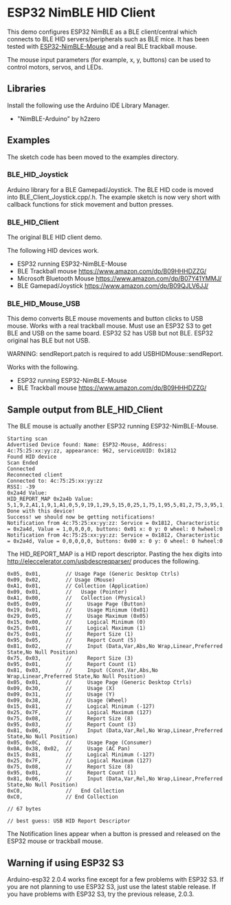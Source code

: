# ESP32 NimBLE HID Client

This demo configures ESP32 NimBLE as a BLE client/central which connects to BLE
HID servers/peripherals such as BLE mice. It has been tested with
[ESP32-NimBLE-Mouse](https://github.com/wakwak-koba/ESP32-NimBLE-Mouse) and
a real BLE trackball mouse.

The mouse input parameters (for example, x, y, buttons) can be used to control
motors, servos, and LEDs.

## Libraries

Install the following use the Arduino IDE Library Manager.

* "NimBLE-Arduino" by h2zero

## Examples

The sketch code has been moved to the examples directory.

### BLE_HID_Joystick

Arduino library for a BLE Gamepad/Joystick. The BLE HID code is moved
into BLE_Client_Joystick.cpp/.h. The example sketch is now very short
with callback functions for stick movement and button presses.

### BLE_HID_Client

The original BLE HID client demo.

The following HID devices work.

* ESP32 running ESP32-NimBLE-Mouse
* BLE Trackball mouse https://www.amazon.com/dp/B09HHHDZZG/
* Microsoft Bluetooth Mouse https://www.amazon.com/dp/B07Y41YMMJ/
* BLE Gamepad/Joystick https://www.amazon.com/dp/B09QJLV6JJ/

### BLE_HID_Mouse_USB

This demo converts BLE mouse movements and button clicks to USB mouse.
Works with a real trackball mouse. Must use an ESP32 S3 to get BLE and
USB on the same board. ESP32 S2 has USB but not BLE. ESP32 original has
BLE but not USB.

WARNING: sendReport.patch is required to add USBHIDMouse::sendReport.

Works with the following.
* ESP32 running ESP32-NimBLE-Mouse
* BLE Trackball mouse https://www.amazon.com/dp/B09HHHDZZG/

## Sample output from BLE_HID_Client

The BLE mouse is actually another ESP32 running ESP32-NimBLE-Mouse.

```
Starting scan
Advertised Device found: Name: ESP32-Mouse, Address: 4c:75:25:xx:yy:zz, appearance: 962, serviceUUID: 0x1812
Found HID device
Scan Ended
Connected
Reconnected client
Connected to: 4c:75:25:xx:yy:zz
RSSI: -39
0x2a4d Value: 
HID_REPORT_MAP 0x2a4b Value: 5,1,9,2,A1,1,9,1,A1,0,5,9,19,1,29,5,15,0,25,1,75,1,95,5,81,2,75,3,95,1,81,3,5,1,9,30,9,31,9,38,15,81,25,7F,75,8,95,3,81,6,5,C,A,38,2,15,81,25,7F,75,8,95,1,81,6,C0,C0,
Done with this device!
Success! we should now be getting notifications!
Notification from 4c:75:25:xx:yy:zz: Service = 0x1812, Characteristic = 0x2a4d, Value = 1,0,0,0,0, buttons: 0x01 x: 0 y: 0 wheel: 0 hwheel:0
Notification from 4c:75:25:xx:yy:zz: Service = 0x1812, Characteristic = 0x2a4d, Value = 0,0,0,0,0, buttons: 0x00 x: 0 y: 0 wheel: 0 hwheel:0
```

The HID_REPORT_MAP is a HID report descriptor. Pasting the hex digits into
http://eleccelerator.com/usbdescreqparser/ produces the following.
```
0x05, 0x01,        // Usage Page (Generic Desktop Ctrls)
0x09, 0x02,        // Usage (Mouse)
0xA1, 0x01,        // Collection (Application)
0x09, 0x01,        //   Usage (Pointer)
0xA1, 0x00,        //   Collection (Physical)
0x05, 0x09,        //     Usage Page (Button)
0x19, 0x01,        //     Usage Minimum (0x01)
0x29, 0x05,        //     Usage Maximum (0x05)
0x15, 0x00,        //     Logical Minimum (0)
0x25, 0x01,        //     Logical Maximum (1)
0x75, 0x01,        //     Report Size (1)
0x95, 0x05,        //     Report Count (5)
0x81, 0x02,        //     Input (Data,Var,Abs,No Wrap,Linear,Preferred State,No Null Position)
0x75, 0x03,        //     Report Size (3)
0x95, 0x01,        //     Report Count (1)
0x81, 0x03,        //     Input (Const,Var,Abs,No Wrap,Linear,Preferred State,No Null Position)
0x05, 0x01,        //     Usage Page (Generic Desktop Ctrls)
0x09, 0x30,        //     Usage (X)
0x09, 0x31,        //     Usage (Y)
0x09, 0x38,        //     Usage (Wheel)
0x15, 0x81,        //     Logical Minimum (-127)
0x25, 0x7F,        //     Logical Maximum (127)
0x75, 0x08,        //     Report Size (8)
0x95, 0x03,        //     Report Count (3)
0x81, 0x06,        //     Input (Data,Var,Rel,No Wrap,Linear,Preferred State,No Null Position)
0x05, 0x0C,        //     Usage Page (Consumer)
0x0A, 0x38, 0x02,  //     Usage (AC Pan)
0x15, 0x81,        //     Logical Minimum (-127)
0x25, 0x7F,        //     Logical Maximum (127)
0x75, 0x08,        //     Report Size (8)
0x95, 0x01,        //     Report Count (1)
0x81, 0x06,        //     Input (Data,Var,Rel,No Wrap,Linear,Preferred State,No Null Position)
0xC0,              //   End Collection
0xC0,              // End Collection

// 67 bytes

// best guess: USB HID Report Descriptor
```

The Notification lines appear when a button is pressed and released on the
ESP32 mouse or trackball mouse.

## Warning if using ESP32 S3

Arduino-esp32 2.0.4 works fine except for a few problems with ESP32 S3.
If you are not planning to use ESP32 S3, just use the latest stable
release. If you have problems with ESP32 S3, try the previous release,
2.0.3.
